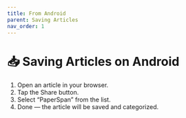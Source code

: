 ```yaml
---
title: From Android
parent: Saving Articles
nav_order: 1
---
```


# 📥 Saving Articles on Android

1. Open an article in your browser.
2. Tap the Share button.
3. Select “PaperSpan” from the list.
4. Done — the article will be saved and categorized.
